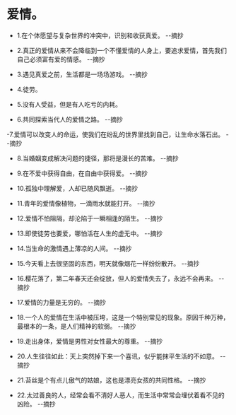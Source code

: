 # 爱情。

- 1.在个体愿望与复杂世界的冲突中，识别和收获真爱。 --摘抄

- 2.真正的爱情从来不会降临到一个不懂爱情的人身上，要追求爱情，首先我们自己必须富有爱的情感。 --摘抄

- 3.遇见真爱之前，生活都是一场场游戏。 --摘抄

- 4.徒劳。

- 5.没有人受益，但是有人吃亏的内耗。

- 6.共同探索当代人的爱情之路。 --摘抄

-7.爱情可以改变人的命运，使我们在纷乱的世界里找到自己，让生命水落石出。 --摘抄

- 8.当婚姻变成解决问题的捷径，那将是漫长的苦难。 --摘抄

- 9.在不爱中获得自由，在自由中获得爱。 --摘抄

- 10.孤独中理解爱，人却已随风飘逝。 --摘抄

- 11.青年的爱情像植物，一滴雨水就能打开。 --摘抄

- 12.爱情不怕阻隔，却沦陷于一瞬相逢的陌生。 --摘抄

- 13.即使徒劳也要爱，哪怕活在人生的虚无中。 --摘抄

- 14.当生命的激情遇上薄凉的人间。 --摘抄

- 15.今天看上去很坚固的东西，明天就像烟花一样纷纷散开。 --摘抄

- 16.樱花落了，第二年春天还会绽放，但人的爱情失去了，永远不会再来。 --摘抄

- 17.爱情的力量是无穷的。 --摘抄

- 18.一个人的爱情在生活中被压垮，这是一个特别常见的现象。原因千种万种，最根本的一条，是人们精神的软弱。 --摘抄

- 19.走出身体，爱情是男性对女性最大的尊重。 --摘抄

- 20.人生往往如此：天上突然掉下来一个喜讯，似乎能抹平生活的不如意。 --摘抄

- 21.苔丝是个有点儿傲气的姑娘，这也是漂亮女孩的共同性格。 --摘抄

- 22.太过善良的人，经常会看不清好人恶人，而生活中常常会埋伏着看不见的凶险。 --摘抄
